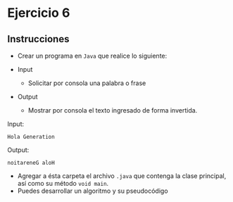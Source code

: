 # Ejercicio 6

## Instrucciones

- Crear un programa en `Java` que realice lo siguiente:

- Input
  - Solicitar por consola una palabra o frase

- Output
  - Mostrar por consola el texto ingresado de forma invertida.

Input:
```
Hola Generation
```
Output:
``` 
noitareneG aloH
```
- Agregar a ésta carpeta el archivo `.java` que contenga la clase principal, así como su método `void main`.
- Puedes desarrollar un algoritmo y su pseudocódigo